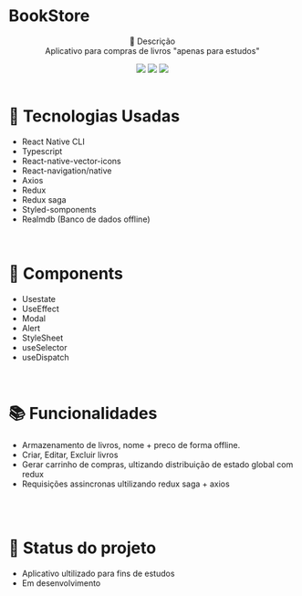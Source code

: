  # BookStore <br> 

<p align="center">
 📝 Descrição <br> 
   Aplicativo para compras de livros  "apenas para estudos"  <br> 
</p>


<div align="center">
    <img src="https://firebasestorage.googleapis.com/v0/b/ecommerce-939b6.appspot.com/o/images%2FMenu.png?alt=media&token=1cbc23ee-8d51-4c7b-bff9-dc5341b00d6b.png"/>
   <img src="https://firebasestorage.googleapis.com/v0/b/ecommerce-939b6.appspot.com/o/images%2FCarrinho.png?alt=media&token=70f87d1f-7759-49fe-a5ce-82ad2aaf83f6.png"/>
    <img src="https://firebasestorage.googleapis.com/v0/b/ecommerce-939b6.appspot.com/o/images%2FUsers.png?alt=media&token=0f70d90f-7606-4725-9812-f4e14d4475d7"/>
</div>

 <br> 
 
# 🚀 Tecnologias Usadas
* React Native CLI
* Typescript
* React-native-vector-icons
* React-navigation/native
* Axios
* Redux
* Redux saga
* Styled-somponents
* Realmdb (Banco de dados offline)

<br> 

# 🔧 Components

* Usestate
* UseEffect
* Modal
* Alert
* StyleSheet
* useSelector
* useDispatch

<br> 

# 📚 Funcionalidades
* Armazenamento de livros, nome + preco de forma offline.
* Criar, Editar, Excluir livros
* Gerar carrinho de compras, ultizando distribuição de estado global com redux
* Requisições assincronas ultilizando redux saga + axios

<br>
<br> 

# 🎯 Status do projeto
* Aplicativo ultilizado para fins de estudos 
* Em desenvolvimento

